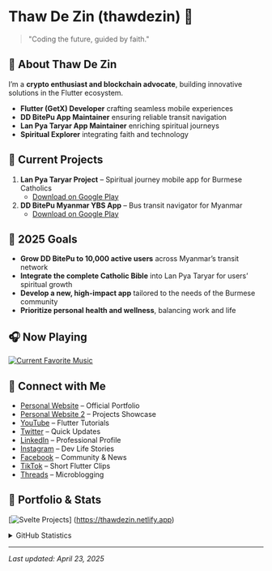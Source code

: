 <!--
**thawdezin/thawdezin** is a ✨ _special_ ✨ repository because its `README.md` (this file) appears on your GitHub profile.

Here are some ideas to get you started:


-->

<!---
---
# Front Matter for GitHub Pages
# Enables Jekyll-based SEO enhancements (title, description, keywords)
title: "Thaw De Zin – Dart & Flutter Mobile Developer | Portfolio"
description: "Official portfolio and projects of Thaw De Zin. Explore Flutter, Dart tutorials, projects, and spiritual journey app for Burmese Catholics."
keywords: "thawdezin, thaw de zin, thawdizin, thaw di zin, Dart, Flutter, mobile developer, Lan Pya Taryar"
---
--->

# Thaw De Zin (thawdezin) 👋

> "Coding the future, guided by faith."

## 📖 About Thaw De Zin

I’m a **crypto enthusiast and blockchain advocate**, building innovative solutions in the Flutter ecosystem.

- **Flutter (GetX) Developer** crafting seamless mobile experiences
- **DD BitePu App Maintainer** ensuring reliable transit navigation
- **Lan Pya Taryar App Maintainer** enriching spiritual journeys
- **Spiritual Explorer** integrating faith and technology

## 🚀 Current Projects

1. **Lan Pya Taryar Project** – Spiritual journey mobile app for Burmese Catholics
   - [Download on Google Play](https://play.google.com/store/apps/details?id=com.thawdezin.lanpyataryar)
3. **DD BitePu Myanmar YBS App** – Bus transit navigator for Myanmar
   - [Download on Google Play](https://play.google.com/store/apps/details?id=com.thawdezin.bus_nexus_rader)

## 🎯 2025 Goals

- **Grow DD BitePu to 10,000 active users** across Myanmar’s transit network
- **Integrate the complete Catholic Bible** into Lan Pya Taryar for users’ spiritual growth
- **Develop a new, high-impact app** tailored to the needs of the Burmese community
- **Prioritize personal health and wellness**, balancing work and life

## 🎧 Now Playing

[![Current Favorite Music](https://encrypted-tbn0.gstatic.com/images?q=tbn:ANd9GcTNFL-W81Cjk2uo-W91DJFyRBslCEqi7O2KiQ&usqp=CAU)](https://www.youtube.com/watch?v=9E328pIZWFM)

## 📡 Connect with Me

- [Personal Website](https://thawdezin.web.app) – Official Portfolio
- [Personal Website 2](https://thawdezin.netlify.app) – Projects Showcase
- [YouTube](https://youtube.com/@thawdezin) – Flutter Tutorials
- [Twitter](https://twitter.com/thawdezin25) – Quick Updates
- [LinkedIn](https://www.linkedin.com/in/thawdezin/) – Professional Profile
- [Instagram](https://www.instagram.com/thawdezin/) – Dev Life Stories
- [Facebook](https://www.facebook.com/thawdezin/) – Community & News
- [TikTok](https://www.tiktok.com/@thawdezin24/) – Short Flutter Clips
- [Threads](https://www.threads.net/@thawdezin) – Microblogging

## 📂 Portfolio & Stats

[![Svelte Projects](https://res.cloudinary.com/practicaldev/image/fetch/s--DuXb08hS--/c_imagga_scale,f_auto,fl_progressive,h_210,q_auto,w_500/https://dev-to-uploads.s3.amazonaws.com/uploads/articles/0bfv7q8e34q58aql75pb.png "Thaw De Zin Svelte showcase")] (https://thawdezin.netlify.app)

<details>
  <summary>GitHub Statistics</summary>

  ![GitHub Stats](https://github-readme-stats.codestackr.vercel.app/api?username=thawdezin&show_icons=true&hide_border=true&title_color=0EFDE3&icon_color=0EFDE3)

</details>

---

*Last updated: April 23, 2025*







